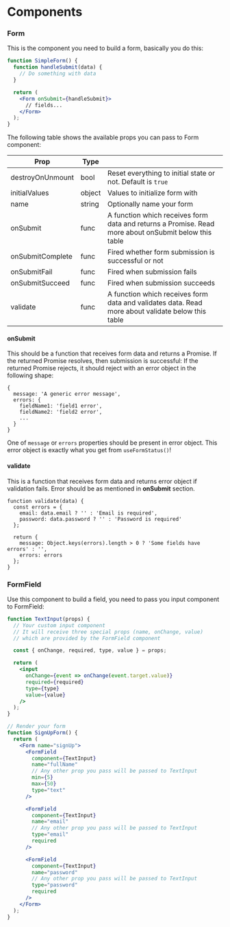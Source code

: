 # Components


### Form

This is the component you need to build a form, basically you do this:

```jsx harmony
function SimpleForm() {
  function handleSubmit(data) {
    // Do something with data
  }

  return (
    <Form onSubmit={handleSubmit}>
      // fields...
    </Form>
  );
}
```

The following table shows the available props you can pass to Form component:

| Prop             | Type   |  |
| ---------------- | ------ | --- |
| destroyOnUnmount | bool   | Reset everything to initial state or not. Default is `true` |
| initialValues    | object | Values to initialize form with |
| name             | string | Optionally name your form |
| onSubmit         | func   | A function which receives form data and returns a Promise. Read more about onSubmit below this table |
| onSubmitComplete | func   | Fired whether form submission is successful or not |
| onSubmitFail     | func   | Fired when submission fails |
| onSubmitSucceed  | func   | Fired when submission succeeds |
| validate         | func   | A function which receives form data and validates data. Read more about validate below this table |

#### onSubmit

This should be a function that receives form data and returns a Promise.
If the returned Promise resolves, then submission is successful:
If the returned Promise rejects, it should reject with an error object in the following shape:

```
{
  message: 'A generic error message',
  errors: {
    fieldName1: 'field1 error',
    fieldName2: 'field2 error',
    ...
  }
}
```

One of `message` or `errors` properties should be present in error object.
This error object is exactly what you get from `useFormStatus()`!

#### validate

This is a function that receives form data and returns error object if validation fails.
Error should be as mentioned in **onSubmit** section.

```
function validate(data) {
  const errors = {
    email: data.email ? '' : 'Email is required',
    password: data.password ? '' : 'Password is required'
  };

  return {
    message: Object.keys(errors).length > 0 ? 'Some fields have errors' : '',
    errors: errors
  };
}
```


### FormField

Use this component to build a field, you need to pass you input component to FormField:

```jsx harmony
function TextInput(props) {
  // Your custom input component
  // It will receive three special props (name, onChange, value)
  // which are provided by the FormField component

  const { onChange, required, type, value } = props;

  return (
    <input
      onChange={event => onChange(event.target.value)}
      required={required}
      type={type}
      value={value}
    />
  );
}

// Render your form
function SignUpForm() {
  return (
    <Form name="signUp">
      <FormField
        component={TextInput}
        name="fullName"
        // Any other prop you pass will be passed to TextInput
        min={5}
        max={50}
        type="text"
      />

      <FormField
        component={TextInput}
        name="email"
        // Any other prop you pass will be passed to TextInput
        type="email"
        required
      />

      <FormField
        component={TextInput}
        name="password"
        // Any other prop you pass will be passed to TextInput
        type="password"
        required
      />
    </Form>
  );
}
```
